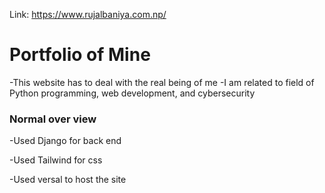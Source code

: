 Link: https://www.rujalbaniya.com.np/

# Portfolio of Mine

-This website has to deal with the real being of me 
-I am related to field of Python programming, web development, and cybersecurity

### Normal over view
-Used Django for back end

-Used Tailwind for css 

-Used versal to host the site
